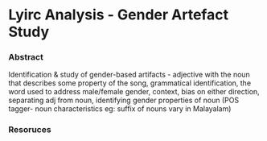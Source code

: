 # Lyirc Analysis - Gender Artefact Study

### Abstract
Identification & study of gender-based artifacts - adjective with the noun that describes some property of the song, grammatical identification, the word used to address male/female gender, context, bias on either direction, separating adj from noun, identifying gender properties of noun (POS tagger- noun characteristics eg: suffix of nouns vary in Malayalam)

### Resoruces

